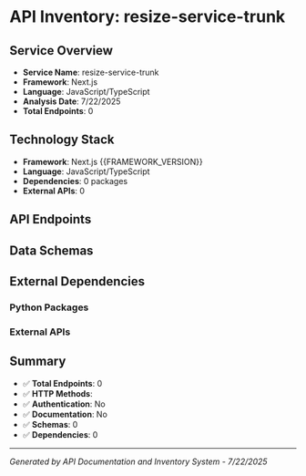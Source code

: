 # API Inventory: resize-service-trunk

## Service Overview

- **Service Name**: resize-service-trunk
- **Framework**: Next.js
- **Language**: JavaScript/TypeScript
- **Analysis Date**: 7/22/2025
- **Total Endpoints**: 0

## Technology Stack

- **Framework**: Next.js {{FRAMEWORK_VERSION}}
- **Language**: JavaScript/TypeScript
- **Dependencies**: 0 packages
- **External APIs**: 0

## API Endpoints



## Data Schemas



## External Dependencies

### Python Packages


### External APIs


## Summary

- ✅ **Total Endpoints**: 0
- ✅ **HTTP Methods**: 
- ✅ **Authentication**: No
- ✅ **Documentation**: No
- ✅ **Schemas**: 0
- ✅ **Dependencies**: 0

---

*Generated by API Documentation and Inventory System - 7/22/2025* 